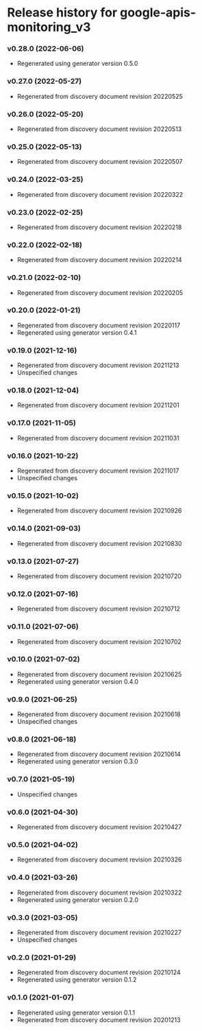 # Release history for google-apis-monitoring_v3

### v0.28.0 (2022-06-06)

* Regenerated using generator version 0.5.0

### v0.27.0 (2022-05-27)

* Regenerated from discovery document revision 20220525

### v0.26.0 (2022-05-20)

* Regenerated from discovery document revision 20220513

### v0.25.0 (2022-05-13)

* Regenerated from discovery document revision 20220507

### v0.24.0 (2022-03-25)

* Regenerated from discovery document revision 20220322

### v0.23.0 (2022-02-25)

* Regenerated from discovery document revision 20220218

### v0.22.0 (2022-02-18)

* Regenerated from discovery document revision 20220214

### v0.21.0 (2022-02-10)

* Regenerated from discovery document revision 20220205

### v0.20.0 (2022-01-21)

* Regenerated from discovery document revision 20220117
* Regenerated using generator version 0.4.1

### v0.19.0 (2021-12-16)

* Regenerated from discovery document revision 20211213
* Unspecified changes

### v0.18.0 (2021-12-04)

* Regenerated from discovery document revision 20211201

### v0.17.0 (2021-11-05)

* Regenerated from discovery document revision 20211031

### v0.16.0 (2021-10-22)

* Regenerated from discovery document revision 20211017
* Unspecified changes

### v0.15.0 (2021-10-02)

* Regenerated from discovery document revision 20210926

### v0.14.0 (2021-09-03)

* Regenerated from discovery document revision 20210830

### v0.13.0 (2021-07-27)

* Regenerated from discovery document revision 20210720

### v0.12.0 (2021-07-16)

* Regenerated from discovery document revision 20210712

### v0.11.0 (2021-07-06)

* Regenerated from discovery document revision 20210702

### v0.10.0 (2021-07-02)

* Regenerated from discovery document revision 20210625
* Regenerated using generator version 0.4.0

### v0.9.0 (2021-06-25)

* Regenerated from discovery document revision 20210618
* Unspecified changes

### v0.8.0 (2021-06-18)

* Regenerated from discovery document revision 20210614
* Regenerated using generator version 0.3.0

### v0.7.0 (2021-05-19)

* Unspecified changes

### v0.6.0 (2021-04-30)

* Regenerated from discovery document revision 20210427

### v0.5.0 (2021-04-02)

* Regenerated from discovery document revision 20210326

### v0.4.0 (2021-03-26)

* Regenerated from discovery document revision 20210322
* Regenerated using generator version 0.2.0

### v0.3.0 (2021-03-05)

* Regenerated from discovery document revision 20210227
* Unspecified changes

### v0.2.0 (2021-01-29)

* Regenerated from discovery document revision 20210124
* Regenerated using generator version 0.1.2

### v0.1.0 (2021-01-07)

* Regenerated using generator version 0.1.1
* Regenerated from discovery document revision 20201213

